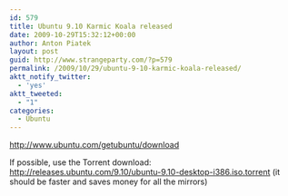 ```yaml
---
id: 579
title: Ubuntu 9.10 Karmic Koala released
date: 2009-10-29T15:32:12+00:00
author: Anton Piatek
layout: post
guid: http://www.strangeparty.com/?p=579
permalink: /2009/10/29/ubuntu-9-10-karmic-koala-released/
aktt_notify_twitter:
  - 'yes'
aktt_tweeted:
  - "1"
categories:
  - Ubuntu
---
```

<http://www.ubuntu.com/getubuntu/download>

If possible, use the Torrent download: <http://releases.ubuntu.com/9.10/ubuntu-9.10-desktop-i386.iso.torrent> (it should be faster and saves money for all the mirrors)